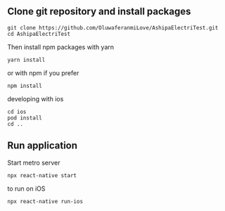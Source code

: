 ## Clone git repository and install packages

    git clone https://github.com/OluwaferanmiLove/AshipaElectriTest.git
    cd AshipaElectriTest

Then install npm packages with yarn

    yarn install

or with npm if you prefer

    npm install

developing with ios

    cd ios
    pod install
    cd ..

## Run application

Start metro server

    npx react-native start

to run on iOS

    npx react-native run-ios

